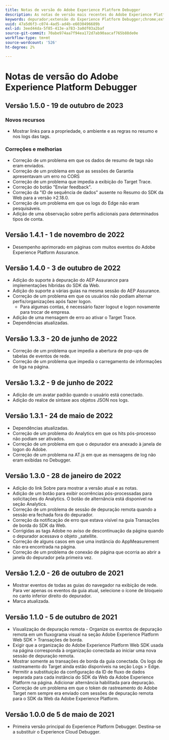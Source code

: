 ```yaml
---
title: Notas de versão do Adobe Experience Platform Debugger
description: As notas de versão mais recentes do Adobe Experience Platform Debugger.
keywords: depurador;extensão do Experience Platform Debugger;chrome;extensão;notas de versão
uuid: 47a5d6f3-c074-4ad5-ad4b-e6030496689b
exl-id: 3eed44da-5f85-413e-a783-3a0df03a2baf
source-git-commit: 70abe974aa7f94ea172d7ab90aacaf765b88de0e
workflow-type: tm+mt
source-wordcount: '526'
ht-degree: 2%

---
```


# Notas de versão do Adobe Experience Platform Debugger

## Versão 1.5.0 - 19 de outubro de 2023

### Novos recursos

* Mostrar links para a propriedade, o ambiente e as regras no resumo e nos logs das tags.

### Correções e melhorias

* Correção de um problema em que os dados de resumo de tags não eram enviados.
* Correção de um problema em que as sessões de Garantia apresentavam um erro no CORS
* Correção de um problema que impedia a exibição do Target Trace.
* Correção do botão &quot;Enviar feedback&quot;.
* Correção da &quot;ID de sequência de dados&quot; ausente no Resumo do SDK da Web para a versão ≥2.18.0.
* Correção de um problema em que os logs do Edge não eram pesquisáveis.
* Adição de uma observação sobre perfis adicionais para determinados tipos de conta.

## Versão 1.4.1 - 1 de novembro de 2022

* Desempenho aprimorado em páginas com muitos eventos do Adobe Experience Platform Assurance.

## Versão 1.4.0 - 3 de outubro de 2022

* Adição do suporte à depuração do AEP Assurance para implementações híbridas do SDK da Web.
* Adição do suporte a várias guias na mesma sessão do AEP Assurance.
* Correção de um problema em que os usuários não podiam alternar perfis/organizações após fazer logon.
   * Para algumas contas, é necessário fazer logout e logon novamente para trocar de empresa.
* Adição de uma mensagem de erro ao ativar o Target Trace.
* Dependências atualizadas.

## Versão 1.3.3 - 20 de junho de 2022

* Correção de um problema que impedia a abertura de pop-ups de tabelas de eventos de rede.
* Correção de um problema que impedia o carregamento de informações de liga na página.

## Versão 1.3.2 - 9 de junho de 2022

* Adição de um avatar padrão quando o usuário está conectado.
* Adição do realce de sintaxe aos objetos JSON nos logs.

## Versão 1.3.1 - 24 de maio de 2022

* Dependências atualizadas.
* Correção de um problema do Analytics em que os hits pós-processo não podiam ser ativados.
* Correção de um problema em que o depurador era anexado à janela de logon do Adobe.
* Correção de um problema na AT.js em que as mensagens de log não eram exibidas no Debugger.

## Versão 1.3.0 - 28 de janeiro de 2022

* Adição do link Sobre para mostrar a versão atual e as notas.
* Adição de um botão para exibir ocorrências pós-processadas para solicitações do Analytics. O botão de alternância está disponível na seção Analytics.
* Correção de um problema de sessão de depuração remota quando a sessão era fechada fora do depurador.
* Correção da notificação de erro que estava visível na guia Transações de borda do SDK da Web.
* Corrigidas as tags Adobe no aviso de descontinuação da página quando o depurador acessava o objeto _satellite.
* Correção de alguns casos em que uma instância do AppMeasurement não era encontrada na página.
* Correção de um problema de conexão de página que ocorria ao abrir a janela do depurador pela primeira vez.

## Versão 1.2.0 - 26 de outubro de 2021

* Mostrar eventos de todas as guias do navegador na exibição de rede. Para ver apenas os eventos da guia atual, selecione o ícone de bloqueio no canto inferior direito do depurador.
* Marca atualizada.

## Versão 1.1.0 - 5 de outubro de 2021

* Visualização de depuração remota - Organize os eventos de depuração remota em um fluxograma visual na seção Adobe Experience Platform Web SDK > Transações de borda.
* Exigir que a organização do Adobe Experience Platform Web SDK usada na página corresponda à organização conectada ao iniciar uma nova sessão de depuração remota.
* Mostrar somente as transações de borda da guia conectada. Os logs de rastreamento do Target ainda estão disponíveis na seção Logs > Edge.
* Permitir a substituição da configuração da ID de fluxo de dados separada para cada instância do SDK da Web da Adobe Experience Platform na página. Adicionar alternância habilitada para depuração.
* Correção de um problema em que o token de rastreamento do Adobe Target nem sempre era enviado com sessões de depuração remota para o SDK da Web da Adobe Experience Platform.

## Versão 1.0.0 de 5 de maio de 2021

* Primeira versão principal do Experience Platform Debugger. Destina-se a substituir o Experience Cloud Debugger.
